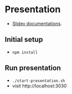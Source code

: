 # Presentation

- [Slidev documentations](https://sli.dev/).

## Initial setup

- `npm install`

## Run presentation

- `./start-presentation.sh`
- visit http://localhost:3030
